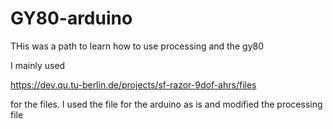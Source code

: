 GY80-arduino
============
THis  was a path to learn how to use processing and the gy80

I mainly used 

https://dev.qu.tu-berlin.de/projects/sf-razor-9dof-ahrs/files

for the files. I used the file for the arduino as is and modified the processing file

